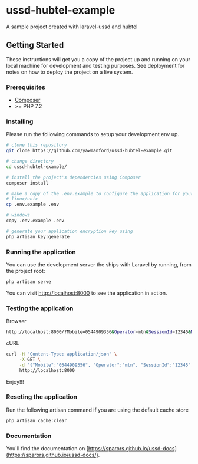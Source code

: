 # ussd-hubtel-example
A sample project created with laravel-ussd and hubtel

## Getting Started

These instructions will get you a copy of the project up and running on your local machine for development and testing purposes. See deployment for notes on how to deploy the project on a live system.

### Prerequisites

* [Composer](https://getcomposer.org/doc/00-intro.md)
* \>= PHP 7.2

### Installing

Please run the following commands to setup your development env up.

```bash
# clone this repository
git clone https://github.com/yawmanford/ussd-hubtel-example.git

# change directory
cd ussd-hubtel-example/

# install the project's dependencies using Composer
composer install

# make a copy of the .env.example to configure the application for your local environment
# linux/unix
cp .env.example .env

# windows
copy .env.example .env

# generate your application encryption key using 
php artisan key:generate
```

### Running the application

You can use the development server the ships with Laravel by running, from the project root:

```bash
php artisan serve
```
You can visit [http://localhost:8000](http://localhost:8000) to see the application in action.

### Testing the application

Browser

```bash
http://localhost:8000/?Mobile=0544909356&Operator=mtn&SessionId=12345&Message=1
```

cURL

```bash
curl -H "Content-Type: application/json" \
     -X GET \
     -d '{"Mobile":"0544909356", "Operator":"mtn", "SessionId":"12345", "Message":"1"}' \
     http://localhost:8000
```

Enjoy!!!

### Reseting the application

Run the following artisan command if you are using the default cache store

```bash
php artisan cache:clear
```

### Documentation

You'll find the documentation on [https://sparors.github.io/ussd-docs](https://sparors.github.io/ussd-docs/).